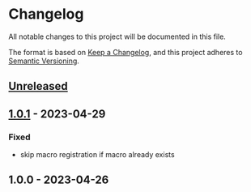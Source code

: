 # Changelog

All notable changes to this project will be documented in this file.

The format is based on [Keep a Changelog](https://keepachangelog.com/en/1.0.0/),
and this project adheres to [Semantic Versioning](https://semver.org/spec/v2.0.0.html).

## [Unreleased]


## [1.0.1] - 2023-04-29
### Fixed
- skip macro registration if macro already exists


## 1.0.0 - 2023-04-26

[Unreleased]: https://github.com/BombenProdukt/package_slug/compare/1.0.1...HEAD
[1.0.1]: https://github.com/BombenProdukt/package_slug/compare/1.0.0...1.0.1
